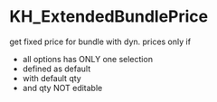 KH_ExtendedBundlePrice
======================

get fixed price for bundle with dyn. prices only if
* all options has ONLY one selection
* defined as default
* with default qty
* and qty NOT editable
